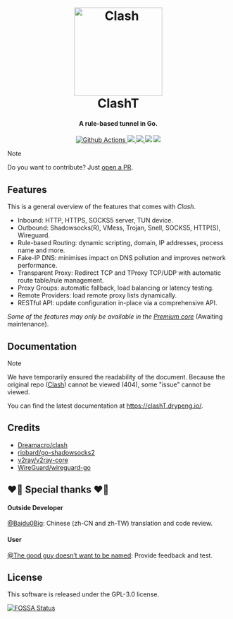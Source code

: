 <h1 align="center">
  <img src="https://github.com/DryPeng/clashT/raw/master/docs/logo.png" alt="Clash" width="200">
  <br>ClashT<br>
</h1>

<h4 align="center">A rule-based tunnel in Go.</h4>

<p align="center">
  <a href="https://github.com/DryPeng/clashT/actions">
    <img src="https://img.shields.io/github/actions/workflow/status/DryPeng/clashT/release.yml?branch=master&style=flat-square" alt="Github Actions">
  </a>
  <a href="https://github.com/DryPeng/clashT/actions/workflows/github-code-scanning/codeql">
    <img src="https://github.com/DryPeng/clashT/actions/workflows/github-code-scanning/codeql/badge.svg">
  </a>
  <a href="https://goreportcard.com/report/github.com/DryPeng/clashT">
    <img src="https://goreportcard.com/badge/github.com/DryPeng/clashT?style=flat-square">
  </a>
  <img src="https://img.shields.io/github/go-mod/go-version/DryPeng/clashT?style=flat-square">
  <a href="https://github.com/DryPeng/clashT/releases">
    <img src="https://img.shields.io/github/release/DryPeng/clashT/all.svg?style=flat-square">
  </a>

  

> [!NOTE]  
> Do you want to contribute? Just [open a PR](https://github.com/DryPeng/clashT/pulls).

## Features

This is a general overview of the features that comes with *Clash*.  

- Inbound: HTTP, HTTPS, SOCKS5 server, TUN device.
- Outbound: Shadowsocks(R), VMess, Trojan, Snell, SOCKS5, HTTP(S), Wireguard.
- Rule-based Routing: dynamic scripting, domain, IP addresses, process name and more.
- Fake-IP DNS: minimises impact on DNS pollution and improves network performance.
- Transparent Proxy: Redirect TCP and TProxy TCP/UDP with automatic route table/rule management.
- Proxy Groups: automatic fallback, load balancing or latency testing.
- Remote Providers: load remote proxy lists dynamically.
- RESTful API: update configuration in-place via a comprehensive API.

*Some of the features may only be available in the [Premium core](https://github.com/DryPeng/clashT/blob/master/docs/premium/introduction.md)* (Awaiting maintenance).


## Documentation
> [!Note]
> We have temporarily ensured the readability of the document. Because the original repo ([Clash](https://github.com/Dreamacro/clash/)) cannot be viewed (404), some "issue" cannot be viewed.

You can find the latest documentation at https://clashT.drypeng.io/.


## Credits

- [Dreamacro/clash](https://github.com/Dreamacro/clash)
- [riobard/go-shadowsocks2](https://github.com/riobard/go-shadowsocks2)
- [v2ray/v2ray-core](https://github.com/v2ray/v2ray-core)
- [WireGuard/wireguard-go](https://github.com/WireGuard/wireguard-go)


## 	:heart_on_fire: Special thanks 	:heart_on_fire:

#### Outside Developer

[@Baidu0Big](https://github.com/Baidu0Big): Chinese (zh-CN and zh-TW) translation and code review.

#### User

[@The good guy doesn’t want to be named](https://github.com/404): Provide feedback and test.

## License

This software is released under the GPL-3.0 license.

[![FOSSA Status](https://app.fossa.com/api/projects/git%2Bgithub.com%2FDryPeng%2FclashT.svg?type=large&issueType=license)](https://app.fossa.com/projects/git%2Bgithub.com%2FDryPeng%2FclashT?ref=badge_large&issueType=license)
